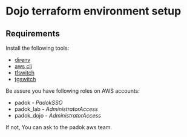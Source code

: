 # Dojo terraform environment setup

## Requirements

Install the following tools:
- [direnv](https://direnv.net/docs/installation.html)
- [aws cli](https://docs.aws.amazon.com/cli/latest/userguide/getting-started-install.html)
- [tfswitch](https://tfswitch.warrensbox.com/Install/)
- [tgswitch](https://tgswitch.warrensbox.com/)

Be assure you have following roles on AWS accounts:
- padok - *PadokSSO*
- padok_lab - *AdministratorAccess*
- padok_dojo - *AdministratorAccess*

If not, You can ask to the padok aws team.
